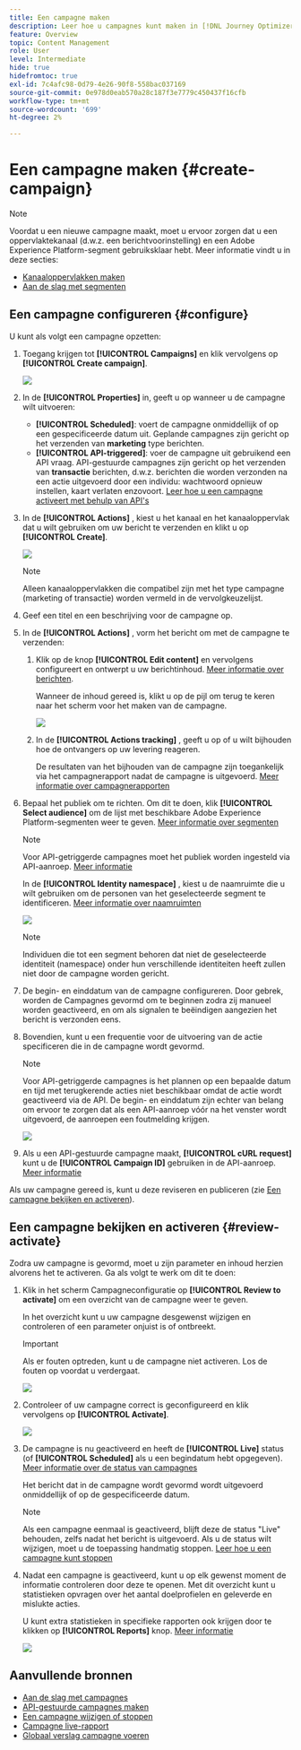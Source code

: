```yaml
---
title: Een campagne maken
description: Leer hoe u campagnes kunt maken in [!DNL Journey Optimizer]
feature: Overview
topic: Content Management
role: User
level: Intermediate
hide: true
hidefromtoc: true
exl-id: 7c4afc98-0d79-4e26-90f8-558bac037169
source-git-commit: 0e978d0eab570a28c187f3e7779c450437f16cfb
workflow-type: tm+mt
source-wordcount: '699'
ht-degree: 2%

---
```


# Een campagne maken {#create-campaign}

>[!NOTE]
>
>Voordat u een nieuwe campagne maakt, moet u ervoor zorgen dat u een oppervlaktekanaal (d.w.z. een berichtvoorinstelling) en een Adobe Experience Platform-segment gebruiksklaar hebt. Meer informatie vindt u in deze secties:
>
>* [Kanaaloppervlakken maken](../configuration/message-presets.md)
>* [Aan de slag met segmenten](../segment/about-segments.md)


## Een campagne configureren {#configure}

U kunt als volgt een campagne opzetten:

1. Toegang krijgen tot **[!UICONTROL Campaigns]** en klik vervolgens op **[!UICONTROL Create campaign]**.

   ![](assets/create-campaign.png)

1. In de **[!UICONTROL Properties]** in, geeft u op wanneer u de campagne wilt uitvoeren:

   * **[!UICONTROL Scheduled]**: voert de campagne onmiddellijk of op een gespecificeerde datum uit. Geplande campagnes zijn gericht op het verzenden van **marketing** type berichten.
   * **[!UICONTROL API-triggered]**: voer de campagne uit gebruikend een API vraag. API-gestuurde campagnes zijn gericht op het verzenden van **transactie** berichten, d.w.z. berichten die worden verzonden na een actie uitgevoerd door een individu: wachtwoord opnieuw instellen, kaart verlaten enzovoort. [Leer hoe u een campagne activeert met behulp van API&#39;s](api-triggered-campaigns.md)

1. In de **[!UICONTROL Actions]** , kiest u het kanaal en het kanaaloppervlak dat u wilt gebruiken om uw bericht te verzenden en klikt u op **[!UICONTROL Create]**.

   ![](assets/create-campaign-action.png)

   >[!NOTE]
   >
   >Alleen kanaaloppervlakken die compatibel zijn met het type campagne (marketing of transactie) worden vermeld in de vervolgkeuzelijst.

1. Geef een titel en een beschrijving voor de campagne op.

   <!--To test the content of your message, toggle the **[!UICONTROL Content experiment]** option on. This allows you to test multiple variables of a delivery on populations samples, in order to define which treatment has the biggest impact on the targeted population.[Learn more about content experiment](../campaigns/content-experiment.md).-->

1. In de **[!UICONTROL Actions]** , vorm het bericht om met de campagne te verzenden:

   1. Klik op de knop **[!UICONTROL Edit content]** en vervolgens configureert en ontwerpt u uw berichtinhoud. [Meer informatie over berichten](../messages/get-started-content.md).

      Wanneer de inhoud gereed is, klikt u op de pijl om terug te keren naar het scherm voor het maken van de campagne.

      ![](assets/create-campaign-design.png)

   1. In de **[!UICONTROL Actions tracking]** , geeft u op of u wilt bijhouden hoe de ontvangers op uw levering reageren.

      De resultaten van het bijhouden van de campagne zijn toegankelijk via het campagnerapport nadat de campagne is uitgevoerd. [Meer informatie over campagnerapporten](campaign-global-report.md)

1. Bepaal het publiek om te richten. Om dit te doen, klik **[!UICONTROL Select audience]** om de lijst met beschikbare Adobe Experience Platform-segmenten weer te geven. [Meer informatie over segmenten](../segment/about-segments.md)

   >[!NOTE]
   >
   >Voor API-getriggerde campagnes moet het publiek worden ingesteld via API-aanroep. [Meer informatie](api-triggered-campaigns.md)

   In de **[!UICONTROL Identity namespace]** , kiest u de naamruimte die u wilt gebruiken om de personen van het geselecteerde segment te identificeren. [Meer informatie over naamruimten](../event/about-creating.md#select-the-namespace)

   ![](assets/create-campaign-namespace.png)

   >[!NOTE]
   >
   >Individuen die tot een segment behoren dat niet de geselecteerde identiteit (namespace) onder hun verschillende identiteiten heeft zullen niet door de campagne worden gericht.

1. De begin- en einddatum van de campagne configureren. Door gebrek, worden de Campagnes gevormd om te beginnen zodra zij manueel worden geactiveerd, en om als signalen te beëindigen aangezien het bericht is verzonden eens.

1. Bovendien, kunt u een frequentie voor de uitvoering van de actie specificeren die in de campagne wordt gevormd.

   >[!NOTE]
   >
   >Voor API-getriggerde campagnes is het plannen op een bepaalde datum en tijd met terugkerende acties niet beschikbaar omdat de actie wordt geactiveerd via de API. De begin- en einddatum zijn echter van belang om ervoor te zorgen dat als een API-aanroep vóór na het venster wordt uitgevoerd, de aanroepen een foutmelding krijgen.

   ![](assets/create-campaign-schedule.png)

1. Als u een API-gestuurde campagne maakt, **[!UICONTROL cURL request]** kunt u de **[!UICONTROL Campaign ID]** gebruiken in de API-aanroep. [Meer informatie](api-triggered-campaigns.md)

Als uw campagne gereed is, kunt u deze reviseren en publiceren (zie [Een campagne bekijken en activeren](#review-activate)).

## Een campagne bekijken en activeren {#review-activate}

Zodra uw campagne is gevormd, moet u zijn parameter en inhoud herzien alvorens het te activeren. Ga als volgt te werk om dit te doen:

1. Klik in het scherm Campagneconfiguratie op **[!UICONTROL Review to activate]** om een overzicht van de campagne weer te geven.

   In het overzicht kunt u uw campagne desgewenst wijzigen en controleren of een parameter onjuist is of ontbreekt.

   >[!IMPORTANT]
   >
   >Als er fouten optreden, kunt u de campagne niet activeren. Los de fouten op voordat u verdergaat.

   ![](assets/create-campaign-alerts.png)

1. Controleer of uw campagne correct is geconfigureerd en klik vervolgens op **[!UICONTROL Activate]**.

   ![](assets/create-campaign-review.png)

1. De campagne is nu geactiveerd en heeft de **[!UICONTROL Live]** status (of **[!UICONTROL Scheduled]**  als u een begindatum hebt opgegeven). [Meer informatie over de status van campagnes](get-started-with-campaigns.md#statuses)

   Het bericht dat in de campagne wordt gevormd wordt uitgevoerd onmiddellijk of op de gespecificeerde datum.

   >[!NOTE]
   >
   >Als een campagne eenmaal is geactiveerd, blijft deze de status &quot;Live&quot; behouden, zelfs nadat het bericht is uitgevoerd. Als u de status wilt wijzigen, moet u de toepassing handmatig stoppen. [Leer hoe u een campagne kunt stoppen](modify-stop-campaign.md)

1. Nadat een campagne is geactiveerd, kunt u op elk gewenst moment de informatie controleren door deze te openen. Met dit overzicht kunt u statistieken opvragen over het aantal doelprofielen en geleverde en mislukte acties.

   U kunt extra statistieken in specifieke rapporten ook krijgen door te klikken op **[!UICONTROL Reports]** knop. [Meer informatie](campaign-global-report.md)

   ![](assets/create-campaign-summary.png)

## Aanvullende bronnen

* [Aan de slag met campagnes](get-started-with-campaigns.md)
* [API-gestuurde campagnes maken](api-triggered-campaigns.md)
* [Een campagne wijzigen of stoppen](modify-stop-campaign.md)
* [Campagne live-rapport](campaign-live-report.md)
* [Globaal verslag campagne voeren](campaign-global-report.md)
